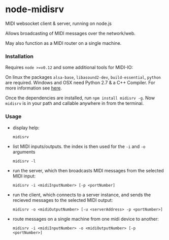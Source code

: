 # node-midisrv

MIDI websocket client & server, running on node.js

Allows broadcasting of MIDI messages over the network/web.

May also function as a MIDI router on a single machine.

### Installation
Requires `node >=v0.12` and some additional tools for MIDI-IO:

On linux the packages `alsa-base`, `libasound2-dev`, `build-essential`, `python` are required.
Windows and OSX need Python 2.7 & a C++ Compiler.
For more information see [here](https://www.npmjs.com/package/midi#prerequisites).

Once the dependencies are installed, run `npm install midisrv -g`.
Now `midisrv` is in your path and callable anywhere in from the terminal.

### Usage

- display help:

    `midisrv`

- list MIDI inputs/outputs. the index is then used for the `-i` and `-o` arguments

    `midisrv -l`

- run the server, which then broadcasts MIDI messages from the selected MIDI input:

    `midisrv -i <midiInputNumber> [-p <portNumber]`

- run the client, which connects to a server instance, and sends the recieved messages to the selected MIDI output:

    `midisrv -o <midiOutputNumber> [-u <serverAddress> -p <portNumber>]`

- route messages on a single machine from one midi device to another:

    `midisrv -i <midiInputNumber> -o <midiOutputNumber> [-p <portNumber>]`
